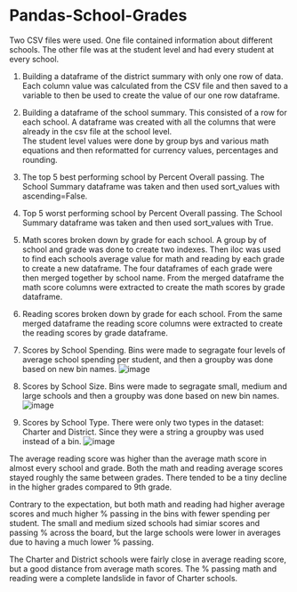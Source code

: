 # Pandas-School-Grades

Two CSV files were used.  One file contained information about different schools.  The other file was at the student level and had every student at every school.

1)  Building a dataframe of the district summary with only one row of data.
	Each column value was calculated from the CSV file and then saved to a variable to then be used to create the value of our one row dataframe.

2)  Building a dataframe of the school summary.  This consisted of a row for each school.
	A dataframe was created with all the columns that were already in the csv file at the school level.  
	The student level values were done by group bys and various math equations and then reformatted for currency values, percentages and rounding.

3)  The top 5 best performing school by Percent Overall passing.
	The School Summary dataframe was taken and then used sort_values with ascending=False.

4)  Top 5 worst performing school by Percent Overall passing.
	The School Summary dataframe was taken and then used sort_values with True.

5)  Math scores broken down by grade for each school.
	A group by of school and grade was done to create two indexes.  Then iloc was used to find each schools average value for math and reading by each grade
		to create a new dataframe.  The four dataframes of each grade were then merged together by school name.
	From the merged dataframe the math score columns were extracted to create the math scores by grade dataframe.

6)  Reading scores broken down by grade for each school.
	From the same merged dataframe the reading score columns were extracted to create the reading scores by grade dataframe.

7)  Scores by School Spending.
	Bins were made to segragate four levels of average school spending per student, and then a groupby was done based on new bin names.
	![image](https://user-images.githubusercontent.com/80318883/132770806-0faf3559-4e7d-464d-a692-a5ea65a6e96d.png)


8)  Scores by School Size.
	Bins were made to segragate small, medium and large schools and then a groupby was done based on new bin names.
	![image](https://user-images.githubusercontent.com/80318883/132770769-bb8a7c2e-71fc-4e81-bd58-6dc6a327236d.png)


9)  Scores by School Type.
	There were only two types in the dataset:  Charter and District.  Since they were a string a groupby was used instead of a bin.
	![image](https://user-images.githubusercontent.com/80318883/132770740-c8fce91a-96fd-47c1-8e2d-8d5a493c2ab8.png)


The average reading score was higher than the average math score in almost every school and grade.
Both the math and reading average scores stayed roughly the same between grades.  There tended to be a tiny decline in the higher grades compared to 9th grade.
	
Contrary to the expectation, but both math and reading had higher average scores and much higher % passing in the bins with fewer spending per student.
The small and medium sized schools had simiar scores and passing % across the board, but the large schools were lower in averages due to having a much lower % passing.

The Charter and District schools were fairly close in average reading score, but a good distance from average math scores.  The % passing math and reading were a complete landslide in favor of Charter schools.


